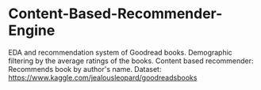 # Content-Based-Recommender-Engine
EDA and recommendation system of Goodread books.
Demographic filtering by the average ratings of the books.
Content based recommender: Recommends book by author's name.
Dataset:   https://www.kaggle.com/jealousleopard/goodreadsbooks
